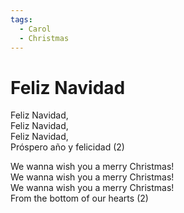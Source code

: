 ```yaml
---
tags:
  - Carol
  - Christmas
---
```




# Feliz Navidad  
  
Feliz Navidad,  
Feliz Navidad,  
Feliz Navidad,  
Próspero año y felicidad (2)  
  
We wanna wish you a merry Christmas!  
We wanna wish you a merry Christmas!  
We wanna wish you a merry Christmas!  
From the bottom of our hearts (2)  
  